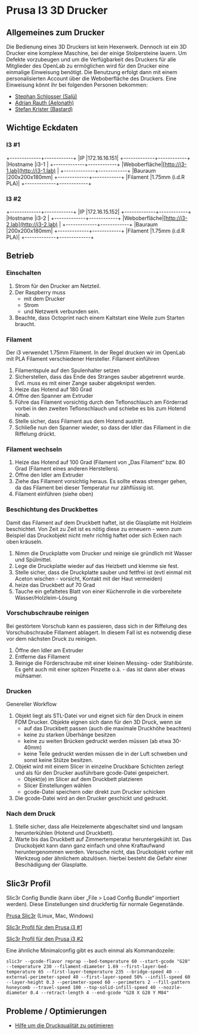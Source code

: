 # Prusa I3 3D Drucker
## Allgemeines zum Drucker

Die Bedienung eines 3D Druckers ist kein Hexenwerk. Dennoch ist ein 3D Drucker eine komplexe Maschine, bei der einige Stolpersteine lauern. Um Defekte vorzubeugen und um die Verfügbarkeit des Druckers für alle Mitglieder des OpenLab zu ermöglichen wird für den Drucker eine einmalige Einweisung benötigt. Die Benutzung erfolgt dann mit einem personalisierten Account über die Weboberfläche des Druckers. Eine Einweisung könnt ihr bei folgenden Personen bekommen:

* [Stephan Schlosser (Salü)](/Mitglieder/Menschen/Mensch_salue)
* [Adrian Rauth (Aelonath)](/Mitglieder/Menschen/Mensch_Aelonath)
* [Stefan Krister (Bastard)](/Mitglieder/Menschen/Mensch_bastard)

## Wichtige Eckdaten

### I3 #1

+-------------+------------+
|IP           |172.16.16.151|
+-------------+------------+
|Hostname     |i3-1        |
+-------------+------------+
|Weboberfläche|[http://i3-1.lab](http://i3-1.lab) |
+-------------+------------+
|Bauraum      |200x200x180mm|
+-------------+------------+
|Filament     |1.75mm (i.d.R PLA)|
+-------------+------------+

### I3 #2

+-------------+------------+
|IP           |172.16.15.152|
+-------------+------------+
|Hostname     |i3-2        |
+-------------+------------+
|Weboberfläche|[http://i3-2.lab](http://i3-2.lab) |
+-------------+------------+
|Bauraum      |200x200x180mm|
+-------------+------------+
|Filament     |1.75mm (i.d.R PLA)|
+-------------+-------------+

## Betrieb
### Einschalten

1. Strom für den Drucker am Netzteil.
2. Der Raspberry muss
    * mit dem Drucker
    * Strom
    * und Netzwerk verbunden sein.
3. Beachte, dass Octoprint nach einem Kaltstart eine Weile zum Starten braucht.

### Filament

Der i3 verwendet 1.75mm Filament. In der Regel drucken wir im OpenLab mit PLA Filament verschiedener Hersteller.
Fillament einführen

1. Filamentspule auf den Spulenhalter setzen
2. Sicherstellen, dass das Ende des Stranges sauber abgetrennt wurde. Evtl. muss es mit einer Zange sauber abgeknipst werden.
3. Heize das Hotend auf 180 Grad
4. Öffne den Spanner am Extruder
5. Führe das Filament vorsichtig durch den Teflonschlauch am Förderrad vorbei in den zweiten Teflonschlauch und schiebe es bis zum Hotend hinab.
6. Stelle sicher, dass Filament aus dem Hotend austritt.
7. Schließe nun den Spanner wieder, so dass der Idler das Fillament in die Riffelung drückt.

### Filament wechseln

1. Heize das Hotend auf 100 Grad (Filament von „Das Filament“ bzw. 80 Grad (Filament eines anderen Herstellers).
2. Öffne den Idler am Extruder
3. Ziehe das Fillament vorsichtig heraus. Es sollte etwas strenger gehen, da das Filament bei dieser Temperatur nur zähflüssig ist.
4. Filament einführen (siehe oben)

### Beschichtung des Druckbettes

Damit das Filament auf dem Druckbett haftet, ist die Glasplatte mit Holzleim beschichtet. Von Zeit zu Zeit ist es nötig diese zu erneuern - wenn zum Beispiel das Druckobjekt nicht mehr richtig haftet oder sich Ecken nach oben kräuseln.

1. Nimm die Druckplatte vom Drucker und reinige sie gründlich mit Wasser und Spülmittel.
2. Lege die Druckplatte wieder auf das Heizbett und klemme sie fest.
3. Stelle sicher, dass die Druckplatte sauber und fettfrei ist (evtl einmal mit Aceton wischen - vorsicht, Kontakt mit der Haut vermeiden)
4. heize das Druckbett auf 70 Grad
5. Tauche ein gefaltetes Blatt von einer Küchenrolle in die vorbereitete Wasser/Holzleim-Lösung

### Vorschubschraube reinigen

Bei gestörtem Vorschub kann es passieren, dass sich in der Riffelung des Vorschubschraube Fillament ablagert. In diesem Fall ist es notwendig diese vor dem nächsten Druck zu reinigen.

1. Öffne den Idler am Extruder
2. Entferne das Fillament
3. Reinige die Förderschraube mit einer kleinen Messing- oder Stahlbürste. Es geht auch mit einer spitzen Pinzette o.ä. - das ist dann aber etwas mühsamer.

### Drucken

Genereller Workflow

1. Objekt liegt als STL-Datei vor und eignet sich für den Druck in einem FDM Drucker. Objekte eignen sich dann für den 3D Druck, wenn sie
    * auf das Druckbett passen (auch die maximale Druckhöhe beachten)
    * keine zu starken Überhänge besitzen
    * keine zu weiten Brücken gedruckt werden müssen (ab etwa 30-40mm)
    * keine Teile gedruckt werden müssen die in der Luft schweben und sonst keine Stütze besitzen.
2. Objekt wird mit einem Slicer in einzelne Druckbare Schichten zerlegt und als für den Drucker ausführbare gcode-Datei gespeichert.
    * Objekt(e) im Slicer auf dem Druckbett platzieren
    * Slicer Einstellungen wählen
    * gcode-Datei speichern oder direkt zum Drucker schicken
3. Die gcode-Datei wird an den Drucker geschickt und gedruckt.

### Nach dem Druck

1. Stelle sicher, dass alle Heizelemente abgeschaltet sind und langsam herunterkühlen (Hotend und Druckbett).
2. Warte bis das Druckbett auf Zimmertemperatur heruntergekühlt ist. Das Druckobjekt kann dann ganz einfach und ohne Kraftaufwand heruntergenommen werden. Versuche nicht, das Druckobjekt vorher mit Werkzeug oder ähnlichem abzulösen. hierbei besteht die Gefahr einer Beschädigung der Glasplatte.

## Slic3r Profil

Slic3r Config Bundle (kann über „File > Load Config Bundle“ importiert werden). Diese Einstellungen sind druckfertig für normale Gegenstände.

[Prusa Slic3r](https://github.com/prusa3d/Slic3r/releases) (Linux, Mac, Windows)

[Slic3r Profil für den Prusa i3 #1](https://github.com/Aelonath/3d-drucker/blob/master/slic3r_config/OpenLab_Slic3r_config_bundle.ini)

[Slic3r Profil für den Prusa i3 #2](https://github.com/Aelonath/3d-drucker/blob/master/slic3r_config/OpenLab_Slic3r_config_bundle.ini)

Eine ähnliche Minimalconfig gibt es auch einmal als Kommandozeile:

```
slic3r --gcode-flavor reprap --bed-temperature 60 --start-gcode "G28" --temperature 230 --filament-diameter 1.69 --first-layer-bed-temperature 65 --first-layer-temperature 235 --bridge-speed 40 --external-perimeter-speed 40 --first-layer-speed 50% --infill-speed 60 --layer-height 0.3 --perimeter-speed 60 --perimeters 2 --fill-pattern honeycomb --travel-speed 100 --top-solid-infill-speed 40 --nozzle-diameter 0.4 --retract-length 4 --end-gcode "G28 X G28 Y M84"
```

## Probleme / Optimierungen

* [Hilfe um die Druckqualität zu optimieren](https://www.simplify3d.com/support/print-quality-troubleshooting/)

